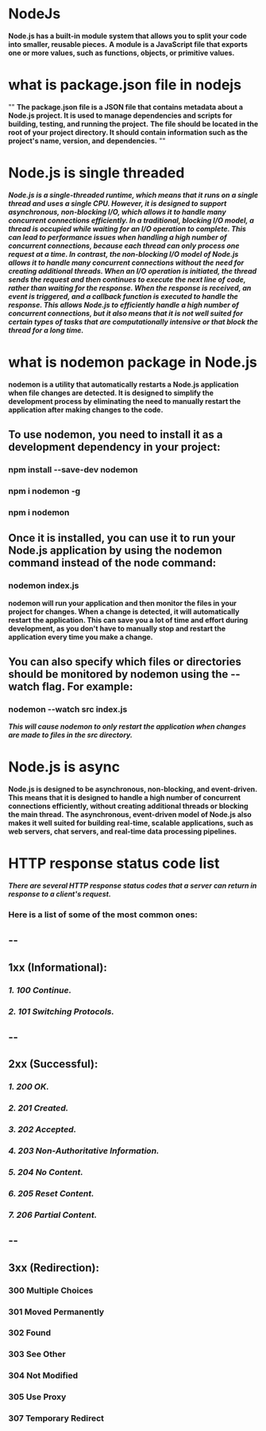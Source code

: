 # NodeJs

**Node.js has a built-in module system that allows you to split your code into smaller, reusable pieces.** 
**A module is a JavaScript file that exports one or more values, such as functions, objects, or primitive values.**


# what is package.json file in nodejs
""
    **The package.json file is a JSON file that contains metadata about a Node.js project. It is used to manage dependencies and scripts for**      
    **building, testing, and running the project.**
    **The file should be located in the root of your project directory. It should contain information such as the project's name, version, and** 
    **dependencies.**
""

# Node.js is single threaded

***Node.js is a single-threaded runtime, which means that it runs on a single thread and uses a single CPU. However, it is designed to support asynchronous, non-blocking I/O, which allows it to handle many concurrent connections efficiently.
In a traditional, blocking I/O model, a thread is occupied while waiting for an I/O operation to complete. This can lead to performance issues when handling a high number of concurrent connections, because each thread can only process one request at a time.
In contrast, the non-blocking I/O model of Node.js allows it to handle many concurrent connections without the need for creating additional threads. When an I/O operation is initiated, the thread sends the request and then continues to execute the next line of code, rather than waiting for the response. When the response is received, an event is triggered, and a callback function is executed to handle the response.
This allows Node.js to efficiently handle a high number of concurrent connections, but it also means that it is not well suited for certain types of tasks that are computationally intensive or that block the thread for a long time.***

# what is nodemon package in Node.js

**nodemon is a utility that automatically restarts a Node.js application when file changes are detected. It is designed to simplify the development process by eliminating the need to manually restart the application after making changes to the code.**

## To use nodemon, you need to install it as a development dependency in your project:
### npm install --save-dev nodemon
### npm i nodemon -g
### npm i nodemon


## Once it is installed, you can use it to run your Node.js application by using the nodemon command instead of the node command:
### nodemon index.js

**nodemon will run your application and then monitor the files in your project for changes. When a change is detected, it will automatically restart the application. This can save you a lot of time and effort during development, as you don't have to manually stop and restart the application every time you make a change.**

## You can also specify which files or directories should be monitored by nodemon using the --watch flag. For example:
### nodemon --watch src index.js

***This will cause nodemon to only restart the application when changes are made to files in the src directory.***



# Node.js is async
**Node.js is designed to be asynchronous, non-blocking, and event-driven. This means that it is designed to handle a high number of concurrent connections efficiently, without creating additional threads or blocking the main thread.**
**The asynchronous, event-driven model of Node.js also makes it well suited for building real-time, scalable applications, such as web servers, chat servers, and real-time data processing pipelines.**

# HTTP response status code list

***There are several HTTP response status codes that a server can return in response to a client's request.***

 ### Here is a list of some of the most common ones:
## --
## 1xx (Informational):
### ***1. 100 Continue.***
### ***2. 101 Switching Protocols.***
## --
## 2xx (Successful):
### ***1. 200 OK.***
### ***2. 201 Created.***
### ***3. 202 Accepted.***
### ***4. 203 Non-Authoritative Information.***
### ***5. 204 No Content.***
### ***6. 205 Reset Content.***
### ***7. 206 Partial Content.***

## -- 
## 3xx (Redirection):

### 300 Multiple Choices
### 301 Moved Permanently
### 302 Found
### 303 See Other
### 304 Not Modified
### 305 Use Proxy
### 307 Temporary Redirect